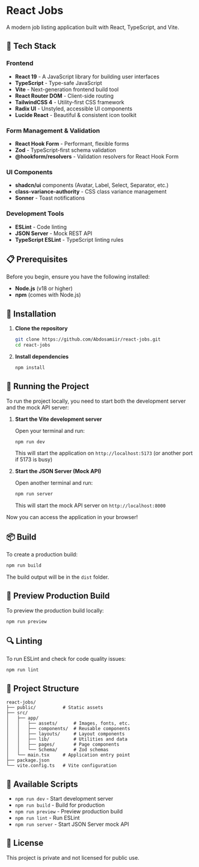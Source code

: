 # React Jobs

A modern job listing application built with React, TypeScript, and Vite.

## 🚀 Tech Stack

### Frontend

- **React 19** - A JavaScript library for building user interfaces
- **TypeScript** - Type-safe JavaScript
- **Vite** - Next-generation frontend build tool
- **React Router DOM** - Client-side routing
- **TailwindCSS 4** - Utility-first CSS framework
- **Radix UI** - Unstyled, accessible UI components
- **Lucide React** - Beautiful & consistent icon toolkit

### Form Management & Validation

- **React Hook Form** - Performant, flexible forms
- **Zod** - TypeScript-first schema validation
- **@hookform/resolvers** - Validation resolvers for React Hook Form

### UI Components

- **shadcn/ui** components (Avatar, Label, Select, Separator, etc.)
- **class-variance-authority** - CSS class variance management
- **Sonner** - Toast notifications

### Development Tools

- **ESLint** - Code linting
- **JSON Server** - Mock REST API
- **TypeScript ESLint** - TypeScript linting rules

## 📋 Prerequisites

Before you begin, ensure you have the following installed:

- **Node.js** (v18 or higher)
- **npm** (comes with Node.js)

## 🔧 Installation

1. **Clone the repository**

   ```bash
   git clone https://github.com/Abdosamiir/react-jobs.git
   cd react-jobs
   ```

2. **Install dependencies**
   ```bash
   npm install
   ```

## 🏃 Running the Project

To run the project locally, you need to start both the development server and the mock API server:

1. **Start the Vite development server**

   Open your terminal and run:

   ```bash
   npm run dev
   ```

   This will start the application on `http://localhost:5173` (or another port if 5173 is busy)

2. **Start the JSON Server (Mock API)**

   Open another terminal and run:

   ```bash
   npm run server
   ```

   This will start the mock API server on `http://localhost:8000`

Now you can access the application in your browser!

## 📦 Build

To create a production build:

```bash
npm run build
```

The build output will be in the `dist` folder.

## 👀 Preview Production Build

To preview the production build locally:

```bash
npm run preview
```

## 🔍 Linting

To run ESLint and check for code quality issues:

```bash
npm run lint
```

## 📁 Project Structure

```
react-jobs/
├── public/          # Static assets
├── src/
│   ├── app/
│   │   ├── assets/      # Images, fonts, etc.
│   │   ├── components/  # Reusable components
│   │   ├── layouts/     # Layout components
│   │   ├── lib/         # Utilities and data
│   │   ├── pages/       # Page components
│   │   └── Schema/      # Zod schemas
│   └── main.tsx     # Application entry point
├── package.json
└── vite.config.ts   # Vite configuration
```

## 📝 Available Scripts

- `npm run dev` - Start development server
- `npm run build` - Build for production
- `npm run preview` - Preview production build
- `npm run lint` - Run ESLint
- `npm run server` - Start JSON Server mock API

## 📄 License

This project is private and not licensed for public use.

